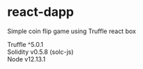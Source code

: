 # react-dapp
Simple coin flip game using Truffle react box

Truffle ^5.0.1  
Solidity v0.5.8 (solc-js)  
Node v12.13.1  

